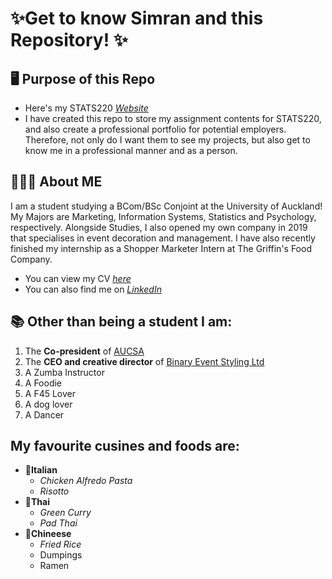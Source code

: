 # ✨Get to know Simran and this Repository! ✨

## 🖥 Purpose of this Repo
- Here's my STATS220 [*Website*](https://simranwadhawan.github.io/stats220/)
- I have created this repo to store my assignment contents for STATS220, and also create a professional portfolio for potential employers. Therefore, not only do I want them to see my projects, but also get to know me in a professional manner and as a person. 

## 💁🏽‍♀️ About ME
I am a student studying a BCom/BSc Conjoint at the University of Auckland! My Majors are Marketing, Information Systems, Statistics and Psychology, respectively. Alongside Studies, I also opened my own company in 2019 that specialises in event decoration and management. I have also recently finished my internship as a Shopper Marketer Intern at The Griffin's Food Company. 
- You can view my CV [*here*](https://github.com/simranwadhawan/stats220/blob/main/Simran's%20CV%202022.pdf)
- You can also find me on [*LinkedIn*](www.linkedin.com/in/simranwadhawan)

<!--- numbered lists --->
## 📚 Other than being a student I am:
1. The **Co-president** of [AUCSA](https://www.facebook.com/AUCSA/)
2. The **CEO and creative director** of [Binary Event Styling Ltd](https://www.binaryeventstyling.com/)
3. A Zumba Instructor 
4. A Foodie 
5. A F45 Lover
6. A dog lover
7. A Dancer


## My favourite cusines and foods are:
<!--- unordered lists --->
- 🍝**Italian**
  * *Chicken Alfredo Pasta*
  * *Risotto*
- 🍛**Thai**
  * *Green Curry*
  * *Pad Thai*
- 🥟**Chineese**
  * *Fried Rice*
  * Dumpings
  * Ramen
